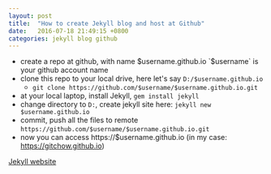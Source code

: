 ```yaml
---
layout: post
title:  "How to create Jekyll blog and host at Github"
date:   2016-07-18 21:49:15 +0800
categories: jekyll blog github
---
```



- create a repo at github, with name $username.github.io `$username` is your github account name
- clone this repo to your local drive, here let's say `D:/$username.github.io`
  - `git clone https://github.com/$username/$username.github.io.git`
- at your local laptop, install Jekyll, `gem install jekyll`
- change directory to `D:`, create jekyll site here: `jekyll new $username.github.io`
- commit, push all the files to remote `https://github.com/$username/$username.github.io.git`
- now you can access https://$username.github.io (in my case: https://gitchow.github.io)



[Jekyll website](https://jekyllrb.com/)